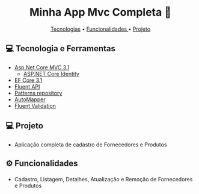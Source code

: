<h1 align="center">  
  Minha App Mvc Completa 🚀 
</h1>
<p align="center">
  <a href='#tecnologies'>Tecnologias</a> •
  <a href='#funcionalidades'>Funcionalidades </a> •
  <a href='#projeto'>Projeto </a> 
</p>


## <p id='tecnologies'>💻 Tecnologia e Ferramentas </p>

- <a href="https://docs.microsoft.com/pt-br/dotnet/core/dotnet-five">Asp.Net Core MVC 3.1</a>
  - <a href="https://docs.microsoft.com/pt-br/aspnet/core/security/authentication/identity?view=aspnetcore-5.0&tabs=visual-studio">ASP.NET Core Identity</a>
- <a href="https://docs.microsoft.com/pt-br/ef/core/">EF Core 3.1</a>
- <a href="https://docs.microsoft.com/pt-br/ef/ef6/modeling/code-first/fluent/types-and-properties">Fluent API</a>
- <a href="https://docs.microsoft.com/pt-br/aspnet/mvc/overview/older-versions/getting-started-with-ef-5-using-mvc-4/implementing-the-repository-and-unit-of-work-patterns-in-an-asp-net-mvc-application">Patterns repository</a>
- <a href="https://automapper.org/">AutoMapper</a>
- <a href="https://fluentvalidation.net/">Fluent Validation</a>

## <p id='projeto'>💻 Projeto </p>
- <p>Aplicação completa de cadastro de Fornecedores e Produtos</p>


## <p id='funcionalidades'>⚙ Funcionalidades</p>

- Cadastro, Listagem, Detalhes, Atualização e Remoção de Fornecedores e Produtos
